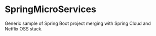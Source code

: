 # SpringMicroServices
Generic sample of Spring Boot project merging with Spring Cloud and Netflix OSS stack.
